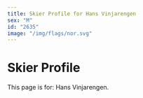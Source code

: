 ```yaml
---
title: Skier Profile for Hans Vinjarengen
sex: "M"
id: "2635"
image: "/img/flags/nor.svg" 
---
```


# Skier Profile

This page is for: Hans Vinjarengen.
    